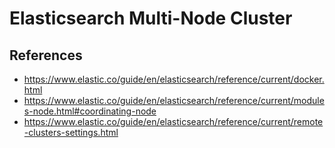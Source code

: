 # Elasticsearch Multi-Node Cluster

References
-----
- https://www.elastic.co/guide/en/elasticsearch/reference/current/docker.html
- https://www.elastic.co/guide/en/elasticsearch/reference/current/modules-node.html#coordinating-node
- https://www.elastic.co/guide/en/elasticsearch/reference/current/remote-clusters-settings.html
